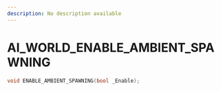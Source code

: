 ```yaml
---
description: No description available 
---
```


# AI_WORLD\_ENABLE_AMBIENT_SPAWNING

```cpp
void ENABLE_AMBIENT_SPAWNING(bool _Enable);
```